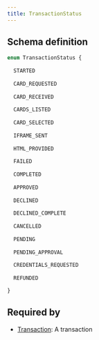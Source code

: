 ```yaml
---
title: TransactionStatus
---
```




## Schema definition
```graphql
enum TransactionStatus {
  
  STARTED
  
  CARD_REQUESTED
  
  CARD_RECEIVED
  
  CARDS_LISTED
  
  CARD_SELECTED
  
  IFRAME_SENT
  
  HTML_PROVIDED
  
  FAILED
  
  COMPLETED
  
  APPROVED
  
  DECLINED
  
  DECLINED_COMPLETE
  
  CANCELLED
  
  PENDING
  
  PENDING_APPROVAL
  
  CREDENTIALS_REQUESTED
  
  REFUNDED

}
```

## Required by
* [Transaction](graphql/schema/transaction.md): A transaction
